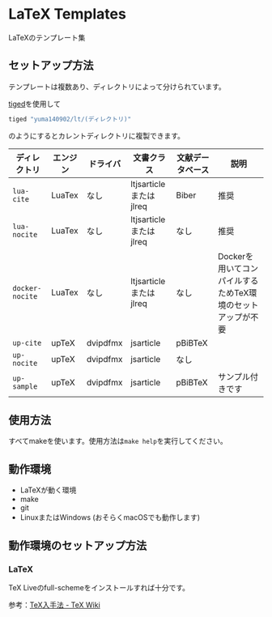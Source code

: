 # LaTeX Templates

LaTeXのテンプレート集

## セットアップ方法

テンプレートは複数あり、ディレクトリによって分けられています。

[tiged](https://github.com/tiged/tiged)を使用して

```sh
tiged "yuma140902/lt/(ディレクトリ)"
```

のようにするとカレントディレクトリに複製できます。

| ディレクトリ               | エンジン    | ドライバ | 文書クラス             | 文献データベース |  説明 |
|----------------------------|-------------|----------|------------------------|------------------|------|
| `lua-cite`                 | LuaTex      | なし     | ltjsarticleまたはjlreq | Biber            | 推奨 |
| `lua-nocite`               | LuaTex      | なし     | ltjsarticleまたはjlreq | なし             | 推奨 |
| `docker-nocite`            | LuaTex      | なし     | ltjsarticleまたはjlreq | なし             | Dockerを用いてコンパイルするためTeX環境のセットアップが不要 |
| `up-cite`                  | upTeX       | dvipdfmx | jsarticle              | pBiBTeX          | |
| `up-nocite`                | upTeX       | dvipdfmx | jsarticle              | なし             | |
| `up-sample`                | upTeX       | dvipdfmx | jsarticle              | pBiBTeX          | サンプル付きです |

## 使用方法

すべてmakeを使います。使用方法は`make help`を実行してください。

## 動作環境

- LaTeXが動く環境
- make
- git
- LinuxまたはWindows (おそらくmacOSでも動作します)

## 動作環境のセットアップ方法

### LaTeX

TeX Liveのfull-schemeをインストールすれば十分です。

参考：[TeX入手法 - TeX Wiki](https://texwiki.texjp.org/?TeX入手法)

